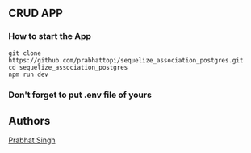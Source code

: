 ## CRUD APP
### How to start the App
```
git clone https://github.com/prabhattopi/sequelize_association_postgres.git
cd sequelize_association_postgres
npm run dev
```
### Don't forget to put .env file of yours
## Authors
  [Prabhat Singh](https://www.linkedin.com/in/prabhat-singh-71296721b/)